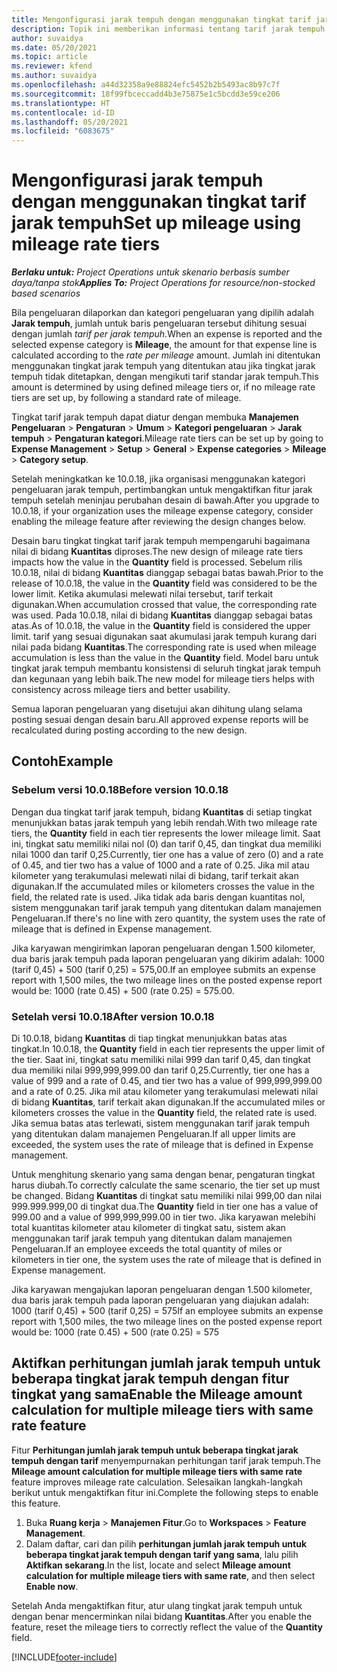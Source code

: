 ```yaml
---
title: Mengonfigurasi jarak tempuh dengan menggunakan tingkat tarif jarak tempuh
description: Topik ini memberikan informasi tentang tarif jarak tempuh dan tingkat tarif jarak tempuh.
author: suvaidya
ms.date: 05/20/2021
ms.topic: article
ms.reviewer: kfend
ms.author: suvaidya
ms.openlocfilehash: a44d32358a9e88824efc5452b2b5493ac8b97c7f
ms.sourcegitcommit: 18f99fbceccadd4b3e75875e1c5bcdd3e59ce206
ms.translationtype: HT
ms.contentlocale: id-ID
ms.lasthandoff: 05/20/2021
ms.locfileid: "6083675"
---
```

# <a name="set-up-mileage-using-mileage-rate-tiers"></a><span data-ttu-id="31e47-103">Mengonfigurasi jarak tempuh dengan menggunakan tingkat tarif jarak tempuh</span><span class="sxs-lookup"><span data-stu-id="31e47-103">Set up mileage using mileage rate tiers</span></span>

<span data-ttu-id="31e47-104">_**Berlaku untuk:** Project Operations untuk skenario berbasis sumber daya/tanpa stok_</span><span class="sxs-lookup"><span data-stu-id="31e47-104">_**Applies To:** Project Operations for resource/non-stocked based scenarios_</span></span>

<span data-ttu-id="31e47-105">Bila pengeluaran dilaporkan dan kategori pengeluaran yang dipilih adalah **Jarak tempuh**, jumlah untuk baris pengeluaran tersebut dihitung sesuai dengan jumlah *tarif per jarak tempuh*.</span><span class="sxs-lookup"><span data-stu-id="31e47-105">When an expense is reported and the selected expense category is **Mileage**, the amount for that expense line is calculated according to the *rate per mileage* amount.</span></span> <span data-ttu-id="31e47-106">Jumlah ini ditentukan menggunakan tingkat jarak tempuh yang ditentukan atau jika tingkat jarak tempuh tidak ditetapkan, dengan mengikuti tarif standar jarak tempuh.</span><span class="sxs-lookup"><span data-stu-id="31e47-106">This amount is determined by using defined mileage tiers or, if no mileage rate tiers are set up, by following a standard rate of mileage.</span></span> 

<span data-ttu-id="31e47-107">Tingkat tarif jarak tempuh dapat diatur dengan membuka **Manajemen Pengeluaran** > **Pengaturan** > **Umum** > **Kategori pengeluaran** > **Jarak tempuh** > **Pengaturan kategori**.</span><span class="sxs-lookup"><span data-stu-id="31e47-107">Mileage rate tiers can be set up by going to **Expense Management** > **Setup** > **General** > **Expense categories** > **Mileage** > **Category setup**.</span></span>

<span data-ttu-id="31e47-108">Setelah meningkatkan ke 10.0.18, jika organisasi menggunakan kategori pengeluaran jarak tempuh, pertimbangkan untuk mengaktifkan fitur jarak tempuh setelah meninjau perubahan desain di bawah.</span><span class="sxs-lookup"><span data-stu-id="31e47-108">After you upgrade to 10.0.18, if your organization uses the mileage expense category, consider enabling the mileage feature after reviewing the design changes below.</span></span> 

<span data-ttu-id="31e47-109">Desain baru tingkat tingkat tarif jarak tempuh mempengaruhi bagaimana nilai di bidang **Kuantitas** diproses.</span><span class="sxs-lookup"><span data-stu-id="31e47-109">The new design of mileage rate tiers impacts how the value in the **Quantity** field is processed.</span></span> <span data-ttu-id="31e47-110">Sebelum rilis 10.0.18, nilai di bidang **Kuantitas** dianggap sebagai batas bawah.</span><span class="sxs-lookup"><span data-stu-id="31e47-110">Prior to the release of 10.0.18, the value in the **Quantity** field was considered to be the lower limit.</span></span> <span data-ttu-id="31e47-111">Ketika akumulasi melewati nilai tersebut, tarif terkait digunakan.</span><span class="sxs-lookup"><span data-stu-id="31e47-111">When accumulation crossed that value, the corresponding rate was used.</span></span>  <span data-ttu-id="31e47-112">Pada 10.0.18, nilai di bidang **Kuantitas** dianggap sebagai batas atas.</span><span class="sxs-lookup"><span data-stu-id="31e47-112">As of 10.0.18, the value in the **Quantity** field is considered the upper limit.</span></span> <span data-ttu-id="31e47-113">tarif yang sesuai digunakan saat akumulasi jarak tempuh kurang dari nilai pada bidang **Kuantitas**.</span><span class="sxs-lookup"><span data-stu-id="31e47-113">The corresponding rate is used when mileage accumulation is less than the value in the **Quantity** field.</span></span>  <span data-ttu-id="31e47-114">Model baru untuk tingkat jarak tempuh membantu konsistensi di seluruh tingkat jarak tempuh dan kegunaan yang lebih baik.</span><span class="sxs-lookup"><span data-stu-id="31e47-114">The new model for mileage tiers helps with consistency across mileage tiers and better usability.</span></span>   

<span data-ttu-id="31e47-115">Semua laporan pengeluaran yang disetujui akan dihitung ulang selama posting sesuai dengan desain baru.</span><span class="sxs-lookup"><span data-stu-id="31e47-115">All approved expense reports will be recalculated during posting according to the new design.</span></span>

## <a name="example"></a><span data-ttu-id="31e47-116">Contoh</span><span class="sxs-lookup"><span data-stu-id="31e47-116">Example</span></span>
 
### <a name="before-version-10018"></a><span data-ttu-id="31e47-117">Sebelum versi 10.0.18</span><span class="sxs-lookup"><span data-stu-id="31e47-117">Before version 10.0.18</span></span>
<span data-ttu-id="31e47-118">Dengan dua tingkat tarif jarak tempuh, bidang **Kuantitas** di setiap tingkat menunjukkan batas jarak tempuh yang lebih rendah.</span><span class="sxs-lookup"><span data-stu-id="31e47-118">With two mileage rate tiers, the **Quantity** field in each tier represents the lower mileage limit.</span></span> <span data-ttu-id="31e47-119">Saat ini, tingkat satu memiliki nilai nol (0) dan tarif 0,45, dan tingkat dua memiliki nilai 1000 dan tarif 0,25.</span><span class="sxs-lookup"><span data-stu-id="31e47-119">Currently, tier one has a value of zero (0) and a rate of 0.45, and tier two has a value of 1000 and a rate of 0.25.</span></span> <span data-ttu-id="31e47-120">Jika mil atau kilometer yang terakumulasi melewati nilai di bidang, tarif terkait akan digunakan.</span><span class="sxs-lookup"><span data-stu-id="31e47-120">If the accumulated miles or kilometers crosses the value in the field, the related rate is used.</span></span> <span data-ttu-id="31e47-121">Jika tidak ada baris dengan kuantitas nol, sistem menggunakan tarif jarak tempuh yang ditentukan dalam manajemen Pengeluaran.</span><span class="sxs-lookup"><span data-stu-id="31e47-121">If there's no line with zero quantity, the system uses the rate of mileage that is defined in Expense management.</span></span> 
 
<span data-ttu-id="31e47-122">Jika karyawan mengirimkan laporan pengeluaran dengan 1.500 kilometer, dua baris jarak tempuh pada laporan pengeluaran yang dikirim adalah: 1000 (tarif 0,45) + 500 (tarif 0,25) = 575,00.</span><span class="sxs-lookup"><span data-stu-id="31e47-122">If an employee submits an expense report with 1,500 miles, the two mileage lines on the posted expense report would be: 1000 (rate 0.45) +  500 (rate 0.25) = 575.00.</span></span>

### <a name="after-version-10018"></a><span data-ttu-id="31e47-123">Setelah versi 10.0.18</span><span class="sxs-lookup"><span data-stu-id="31e47-123">After version 10.0.18</span></span>
<span data-ttu-id="31e47-124">Di 10.0.18, bidang **Kuantitas** di tiap tingkat menunjukkan batas atas tingkat.</span><span class="sxs-lookup"><span data-stu-id="31e47-124">In 10.0.18, the **Quantity** field in each tier represents the upper limit of the tier.</span></span> <span data-ttu-id="31e47-125">Saat ini, tingkat satu memiliki nilai 999 dan tarif 0,45, dan tingkat dua memiliki nilai 999,999,999.00 dan tarif 0,25.</span><span class="sxs-lookup"><span data-stu-id="31e47-125">Currently, tier one has a value of 999 and a rate of 0.45, and tier two has a value of 999,999,999.00 and a rate of 0.25.</span></span> <span data-ttu-id="31e47-126">Jika mil atau kilometer yang terakumulasi melewati nilai di bidang **Kuantitas**, tarif terkait akan digunakan.</span><span class="sxs-lookup"><span data-stu-id="31e47-126">If the accumulated miles or kilometers crosses the value in the **Quantity** field, the related rate is used.</span></span> <span data-ttu-id="31e47-127">Jika semua batas atas terlewati, sistem menggunakan tarif jarak tempuh yang ditentukan dalam manajemen Pengeluaran.</span><span class="sxs-lookup"><span data-stu-id="31e47-127">If all upper limits are exceeded, the system uses the rate of mileage that is defined in Expense management.</span></span> 
 
<span data-ttu-id="31e47-128">Untuk menghitung skenario yang sama dengan benar, pengaturan tingkat harus diubah.</span><span class="sxs-lookup"><span data-stu-id="31e47-128">To correctly calculate the same scenario, the tier set up must be changed.</span></span> <span data-ttu-id="31e47-129">Bidang **Kuantitas** di tingkat satu memiliki nilai 999,00 dan nilai 999.999.999,00 di tingkat dua.</span><span class="sxs-lookup"><span data-stu-id="31e47-129">The **Quantity** field in tier one has a value of 999.00 and a value of 999,999,999.00 in tier two.</span></span> <span data-ttu-id="31e47-130">Jika karyawan melebihi total kuantitas kilometer atau kilometer di tingkat satu, sistem akan menggunakan tarif jarak tempuh yang ditentukan dalam manajemen Pengeluaran.</span><span class="sxs-lookup"><span data-stu-id="31e47-130">If an employee exceeds the total quantity of miles or kilometers in tier one, the system uses the rate of mileage that is defined in Expense management.</span></span> 
  
<span data-ttu-id="31e47-131">Jika karyawan mengajukan laporan pengeluaran dengan 1.500 kilometer, dua baris jarak tempuh pada laporan pengeluaran yang diajukan adalah: 1000 (tarif 0,45) + 500 (tarif 0,25) = 575</span><span class="sxs-lookup"><span data-stu-id="31e47-131">If an employee submits an expense report with 1,500 miles, the two mileage lines on the posted expense report would be: 1000 (rate 0.45) +  500 (rate 0.25) = 575</span></span>

## <a name="enable-the-mileage-amount-calculation-for-multiple-mileage-tiers-with-same-rate-feature"></a><span data-ttu-id="31e47-132">Aktifkan perhitungan jumlah jarak tempuh untuk beberapa tingkat jarak tempuh dengan fitur tingkat yang sama</span><span class="sxs-lookup"><span data-stu-id="31e47-132">Enable the Mileage amount calculation for multiple mileage tiers with same rate feature</span></span>

<span data-ttu-id="31e47-133">Fitur **Perhitungan jumlah jarak tempuh untuk beberapa tingkat jarak tempuh dengan tarif** menyempurnakan perhitungan tarif jarak tempuh.</span><span class="sxs-lookup"><span data-stu-id="31e47-133">The **Mileage amount calculation for multiple mileage tiers with same rate** feature improves mileage rate calculation.</span></span> <span data-ttu-id="31e47-134">Selesaikan langkah-langkah berikut untuk mengaktifkan fitur ini.</span><span class="sxs-lookup"><span data-stu-id="31e47-134">Complete the following steps to enable this feature.</span></span>

1. <span data-ttu-id="31e47-135">Buka **Ruang kerja** > **Manajemen Fitur**.</span><span class="sxs-lookup"><span data-stu-id="31e47-135">Go to **Workspaces** > **Feature Management**.</span></span> 
2. <span data-ttu-id="31e47-136">Dalam daftar, cari dan pilih **perhitungan jumlah jarak tempuh untuk beberapa tingkat jarak tempuh dengan tarif yang sama**, lalu pilih **Aktifkan sekarang**.</span><span class="sxs-lookup"><span data-stu-id="31e47-136">In the list, locate and select **Mileage amount calculation for multiple mileage tiers with same rate**, and then select **Enable now**.</span></span>

<span data-ttu-id="31e47-137">Setelah Anda mengaktifkan fitur, atur ulang tingkat jarak tempuh untuk dengan benar mencerminkan nilai bidang **Kuantitas**.</span><span class="sxs-lookup"><span data-stu-id="31e47-137">After you enable the feature, reset the mileage tiers to correctly reflect the value of the **Quantity** field.</span></span> 


[!INCLUDE[footer-include](../includes/footer-banner.md)]
